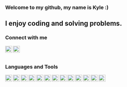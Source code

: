 ### Welcome to my github, my name is Kyle :)

## I enjoy coding and solving problems.



### Connect with me

[<img align="left" alt="My Linkedin" width="22px" src="https://cdn.jsdelivr.net/npm/simple-icons@v3/icons/linkedin.svg">][linkedin]
[<img align="left" alt="My G-Mail" width="22px" src="https://cdn.jsdelivr.net/npm/simple-icons@3.4.0/icons/gmail.svg">][email]

[linkedin]: https://www.linkedin.com/in/kyle-botha-ba635b1b1/
[email]: mailto:kylebotha01@gmail.com

<br/>
<br/>

### Languages and Tools

<img align="left" alt="My Linkedin" width="22px" src="https://cdn.jsdelivr.net/npm/simple-icons@3.4.0/icons/csharp.svg">
<img align="left" alt="My Linkedin" width="22px" src="https://cdn.jsdelivr.net/npm/simple-icons@3.4.0/icons/cplusplus.svg">
<img align="left" alt="Python" width="22px" src="https://cdn.jsdelivr.net/npm/simple-icons@3.4.0/icons/python.svg">
<img align="left" alt="Python" width="22px" src="https://cdn.jsdelivr.net/npm/simple-icons@3.4.0/icons/javascript.svg">
<img align="left" alt="React" width="22px" src="https://cdn.jsdelivr.net/npm/simple-icons@3.4.0/icons/react.svg">

<img align="left" alt="My Linkedin" width="22px" src="https://cdn.jsdelivr.net/npm/simple-icons@3.4.0/icons/node-dot-js.svg">
<img align="left" alt="Python" width="22px" src="https://cdn.jsdelivr.net/npm/simple-icons@3.4.0/icons/php.svg">
<img align="left" alt="Python" width="22px" src="https://cdn.jsdelivr.net/npm/simple-icons@3.4.0/icons/mongodb.svg">
<img align="left" alt="Python" width="22px" src="https://cdn.jsdelivr.net/npm/simple-icons@3.4.0/icons/microsoftsqlserver.svg">
<img align="left" alt="Python" width="22px" src="https://cdn.jsdelivr.net/npm/simple-icons@3.4.0/icons/github.svg">
<img align="left" alt="Python" width="22px" src="https://cdn.jsdelivr.net/npm/simple-icons@3.4.0/icons/linux.svg">
<img align="left" alt="Python" width="22px" src="https://cdn.jsdelivr.net/npm/simple-icons@3.4.0/icons/html5.svg">
<img align="left" alt="Python" width="22px" src="https://cdn.jsdelivr.net/npm/simple-icons@3.4.0/icons/css3.svg">
